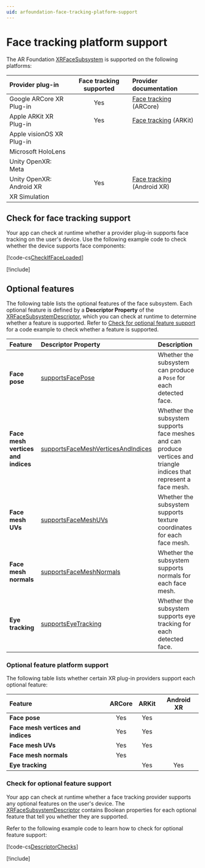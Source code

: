 ```yaml
---
uid: arfoundation-face-tracking-platform-support
---
```

# Face tracking platform support

The AR Foundation [XRFaceSubsystem](xref:UnityEngine.XR.ARSubsystems.XRFaceSubsystem) is supported on the following platforms:

| Provider plug-in | Face tracking supported | Provider documentation |
| :--------------- | :-----------------------: | :--------------------- |
| Google ARCore XR Plug-in | Yes | [Face tracking](xref:arcore-face-tracking) (ARCore) |
| Apple ARKit XR Plug-in | Yes | [Face tracking](xref:arkit-face-tracking) (ARKit) |
| Apple visionOS XR Plug-in | | |
| Microsoft HoloLens | | |
| Unity OpenXR: Meta | | |
| Unity OpenXR: Android XR | Yes | [Face tracking](xref:androidxr-openxr-faces) (Android XR) |
| XR Simulation | | |

## Check for face tracking support

Your app can check at runtime whether a provider plug-in supports face tracking on the user's device. Use the following example code to check whether the device supports face components:

[!code-cs[CheckIfFaceLoaded](../../../Tests/Runtime/CodeSamples/LoaderUtilitySamples.cs#CheckIfFaceLoaded)]

[!include[](../../snippets/initialization.md)]

## Optional features

The following table lists the optional features of the face subsystem. Each optional feature is defined by a **Descriptor Property** of the [XRFaceSubsystemDescriptor](xref:UnityEngine.XR.ARSubsystems.XRFaceSubsystemDescriptor), which you can check at runtime to determine whether a feature is supported. Refer to [Check for optional feature support](#check-feature-support) for a code example to check whether a feature is supported.

| Feature | Descriptor Property | Description |
| :------ | :--------------- | :----------------- |
| **Face pose** | [supportsFacePose](xref:UnityEngine.XR.ARSubsystems.XRFaceSubsystemDescriptor.supportsFacePose) | Whether the subsystem can produce a `Pose` for each detected face. |
| **Face mesh vertices and indices** | [supportsFaceMeshVerticesAndIndices](xref:UnityEngine.XR.ARSubsystems.XRFaceSubsystemDescriptor.supportsFaceMeshVerticesAndIndices) | Whether the subsystem supports face meshes and can produce vertices and triangle indices that represent a face mesh. |
| **Face mesh UVs** | [supportsFaceMeshUVs](xref:UnityEngine.XR.ARSubsystems.XRFaceSubsystemDescriptor.supportsFaceMeshUVs) | Whether the subsystem supports texture coordinates for each face mesh. |
| **Face mesh normals** | [supportsFaceMeshNormals](xref:UnityEngine.XR.ARSubsystems.XRFaceSubsystemDescriptor.supportsFaceMeshNormals) | Whether the subsystem supports normals for each face mesh. |
| **Eye tracking** |  [supportsEyeTracking](xref:UnityEngine.XR.ARSubsystems.XRFaceSubsystemDescriptor.supportsEyeTracking) | Whether the subsystem supports eye tracking for each detected face. |

### Optional feature platform support

The following table lists whether certain XR plug-in providers support each optional feature:

| Feature | ARCore | ARKit | Android XR |
| :------ | :----: | :---: | :--------: |
| **Face pose** | Yes | Yes | |
| **Face mesh vertices and indices** | Yes | Yes | |
| **Face mesh UVs** | Yes | Yes | |
| **Face mesh normals** | Yes | | |
| **Eye tracking** | | Yes | Yes |

<a id="check-feature-support"></a>

### Check for optional feature support

Your app can check at runtime whether a face tracking provider supports any optional features on the user's device. The [XRFaceSubsystemDescriptor](xref:UnityEngine.XR.ARSubsystems.XRFaceSubsystemDescriptor) contains Boolean properties for each optional feature that tell you whether they are supported.

Refer to the following example code to learn how to check for optional feature support:

[!code-cs[DescriptorChecks](../../../Tests/Runtime/CodeSamples/ARFaceManagerSamples.cs#DescriptorChecks)]

[!include[](../../snippets/apple-arkit-trademark.md)]
